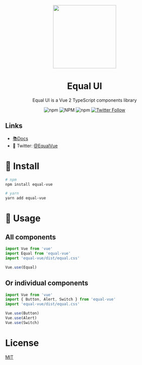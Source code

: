 <p align="center">
  <a href="https://quatrochan.github.io/Equal/">
    <img width="200" src="https://raw.githubusercontent.com/quatrochan/Equal/master/docs/assets/logo.png">
  </a>
</p>

<h1 align="center">Equal UI</h1>


<div align="center">
Equal UI is a Vue 2 TypeScript components library

![npm](https://img.shields.io/npm/v/equal-vue?color=blue)
![NPM](https://img.shields.io/npm/l/equal-vue)
![npm](https://img.shields.io/npm/dw/equal-vue)
<a href="https://twitter.com/EqualVue">
    <img src="https://img.shields.io/twitter/follow/EqualVue?label=Equal%20Vue&style=social" alt="Twitter Follow">
  </a>
</div>

## Links
- [📚Docs](https://quatrochan.github.io/Equal/)
- 🔮 Twitter: [@EqualVue](https://twitter.com/EqualVue)

# 🔧 Install

```bash
# npm
npm install equal-vue
```

```bash
# yarn
yarn add equal-vue
```

# 🔨 Usage

## All components

```js
import Vue from 'vue'
import Equal from 'equal-vue'
import 'equal-vue/dist/equal.css'

Vue.use(Equal)
```

## Or individual components

```js
import Vue from 'vue'
import { Button, Alert, Switch } from 'equal-vue'
import 'equal-vue/dist/equal.css'

Vue.use(Button)
Vue.use(Alert)
Vue.use(Switch)
```

# License
[MIT](https://raw.githubusercontent.com/quatrochan/Equal/master/LICENSE)